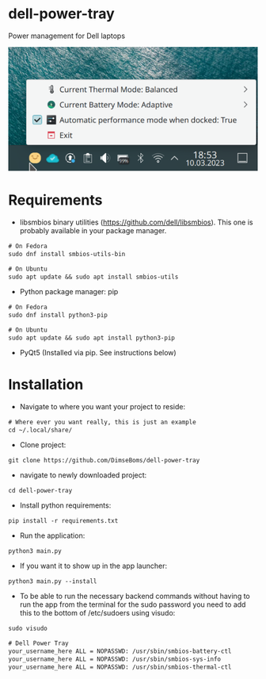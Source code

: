 # dell-power-tray
Power management for Dell laptops

![Example Image](./images/image.png)
# Requirements
* libsmbios binary utilities (https://github.com/dell/libsmbios). This one is probably available in your package manager.
```
# On Fedora
sudo dnf install smbios-utils-bin
```
```
# On Ubuntu
sudo apt update && sudo apt install smbios-utils
```
* Python package manager: pip
```
# On Fedora
sudo dnf install python3-pip 
```
```
# On Ubuntu
sudo apt update && sudo apt install python3-pip
```
* PyQt5 (Installed via pip. See instructions below)
# Installation
* Navigate to where you want your project to reside:
```
# Where ever you want really, this is just an example
cd ~/.local/share/
```
* Clone project:
```
git clone https://github.com/DimseBoms/dell-power-tray
```
* navigate to newly downloaded project:
```
cd dell-power-tray
```
* Install python requirements:
```
pip install -r requirements.txt
```
* Run the application:
```
python3 main.py
```
* If you want it to show up in the app launcher:
```
python3 main.py --install
```
* To be able to run the necessary backend commands without having to run the app from the terminal for the sudo password you need to add this to the bottom of /etc/sudoers using visudo:
```
sudo visudo
```
```
# Dell Power Tray
your_username_here ALL = NOPASSWD: /usr/sbin/smbios-battery-ctl
your_username_here ALL = NOPASSWD: /usr/sbin/smbios-sys-info
your_username_here ALL = NOPASSWD: /usr/sbin/smbios-thermal-ctl
```
